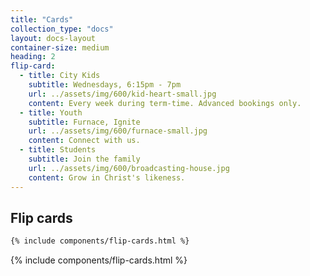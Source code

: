 ```yaml
---
title: "Cards"
collection_type: "docs"
layout: docs-layout
container-size: medium
heading: 2
flip-card:
  - title: City Kids
    subtitle: Wednesdays, 6:15pm - 7pm
    url: ../assets/img/600/kid-heart-small.jpg
    content: Every week during term-time. Advanced bookings only.
  - title: Youth
    subtitle: Furnace, Ignite
    url: ../assets/img/600/furnace-small.jpg
    content: Connect with us.
  - title: Students
    subtitle: Join the family
    url: ../assets/img/600/broadcasting-house.jpg
    content: Grow in Christ's likeness.
---
```


## Flip cards

~~~ html
{% include components/flip-cards.html %}
~~~

{% include components/flip-cards.html %}
